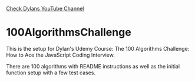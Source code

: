 <a href='https://www.YouTube.com/CodingTutorials360'>Check Dylans YouTube Channel </a>

# 100AlgorithmsChallenge

<p>This is the setup for  Dylan's Udemy Course: The 100 Algorithms Challenge: How to Ace the JavaScript Coding Interview.</p>
<p>There are 100 algorithms with README instructions as well as the initial function setup with a few test cases.</p>
